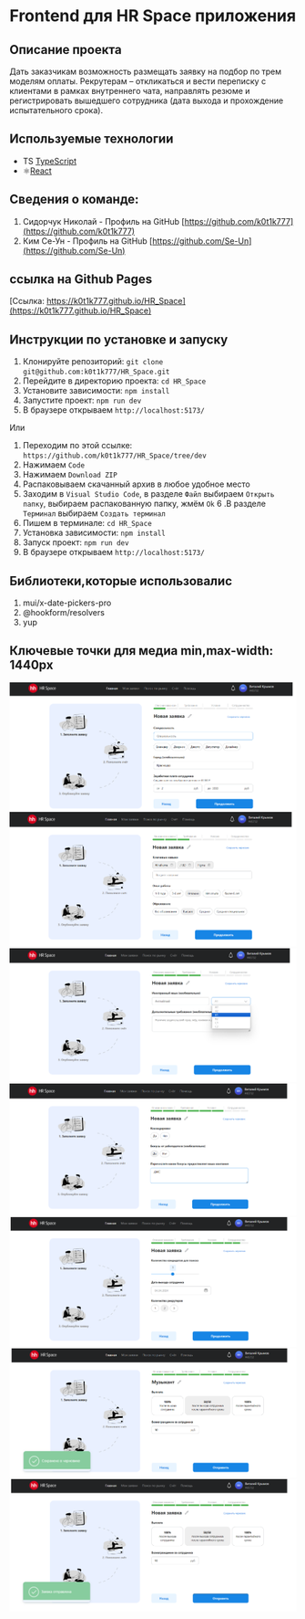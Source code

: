 # Frontend для HR Space приложения

## Описание проекта

Дать заказчикам возможность размещать заявку на подбор по трем моделям
оплаты. Рекрутерам – откликаться и вести переписку с клиентами в рамках
внутреннего чата, направлять резюме и регистрировать вышедшего сотрудника
(дата выхода и прохождение испытательного срока).

## Используемые технологии

- TS [TypeScript](https://www.typescriptlang.org/)
- ⚛️[React](https://ru.reactjs.org/)

## Сведения о команде:

1. Сидорчук Николай - Профиль на GitHub [https://github.com/k0t1k777](https://github.com/k0t1k777) 
2. Ким Се-Ун - Профиль на GitHub [https://github.com/Se-Un](https://github.com/Se-Un)

## ссылка на Github Pages
[Ссылка: https://k0t1k777.github.io/HR_Space](https://k0t1k777.github.io/HR_Space)

## Инструкции по установке и запуску

1. Клонируйте репозиторий: `git clone git@github.com:k0t1k777/HR_Space.git`
2. Перейдите в директорию проекта: `cd HR_Space`
3. Установите зависимости: `npm install`
4. Запустите проект: `npm run dev`
5. В браузере открываем `http://localhost:5173/`

Или

1. Переходим по этой ссылке: `https://github.com/k0t1k777/HR_Space/tree/dev`
2. Нажимаем `Code`
3. Нажимаем `Download ZIP`
4. Распаковываем скачанный архив в любое удобное место
5. Заходим в `Visual Studio Code`, в разделе `Файл` выбираем `Открыть папку`, выбираем распакованную папку, жмём `Ok`
6 .В разделе `Терминал` выбираем `Создать терминал`
7. Пишем в терминале: `cd HR_Space`
8. Установка зависимости: `npm install`
9. Запуск проект: `npm run dev`
10. В браузере открываем `http://localhost:5173/`

## Библиотеки,которые использовалис

1. mui/x-date-pickers-pro
4. @hookform/resolvers
5. yup

## Ключевые точки для медиа min,max-width: 1440px
![alt text](./src/assets/image.png)
![alt text](./src/assets/image-1.png)
![alt text](./src/assets/image-2.png)
![alt text](./src/assets/image-3.png)
![alt text](./src/assets/image-4.png)
![alt text](./src/assets/image-5.png)
![alt text](./src/assets/image-6.png)


